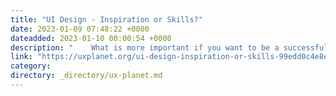 ```yaml
---
title: "UI Design - Inspiration or Skills?"
date: 2023-01-09 07:48:22 +0000
dateadded: 2023-01-10 00:00:54 +0000
description: "    What is more important if you want to be a successful UI designer?  Continue reading on UX Planet »  "
link: "https://uxplanet.org/ui-design-inspiration-or-skills-99edd0c4e8ee?source=rss----819cc2aaeee0---4"
category:
directory: _directory/ux-planet.md
---
```

